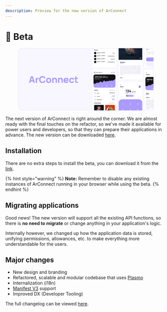 ```yaml
---
description: Preview for the new version of ArConnect
---
```


# 🧬 Beta

<figure><img src="../.gitbook/assets/Docs-Beta.png" alt=""><figcaption></figcaption></figure>

The next version of ArConnect is right around the corner. We are almost ready with the final touches on the refactor, so we've made it available for power users and developers, so that they can prepare their applications in advance. The new version can be downloaded [here](https://chrome.google.com/webstore/detail/ekmpjilfjeghbjgddfgfbakkjmobfhhm).

## Installation

There are no extra steps to install the beta, you can download it from the [link](https://chrome.google.com/webstore/detail/ekmpjilfjeghbjgddfgfbakkjmobfhhm).

{% hint style="warning" %}
**Note:** Remember to disable any existing instances of ArConnect running in your browser while using the beta.
{% endhint %}

## Migrating applications

Good news! The new version will support all the existing API functions, so there is **no need to migrate** or change anything in your application's logic.

Internally however, we changed up how the application data is stored, unifying permissions, allowances, etc. to make everything more understandable for the users.

## Major changes

- New design and branding
- Refactored, scalable and modular codebase that uses [Plasmo](https://plasmo.com) 
- Internalization (i18n)
- [Manifest V3](https://developer.chrome.com/docs/extensions/mv3/intro/) support
- Improved DX (Developer Tooling)

The full changelog can be viewed [here](https://github.com/arconnectio/ArConnect/pull/95).
